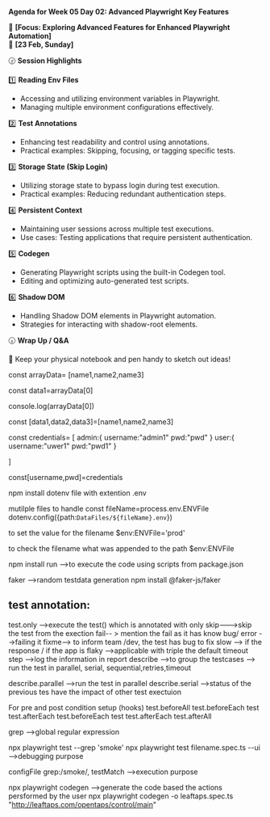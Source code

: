  **Agenda for Week 05 Day 02: Advanced Playwright Key Features**  

🎯 **[Focus: Exploring Advanced Features for Enhanced Playwright Automation]**  
📆 **[23 Feb, Sunday]**  

🕝 **Session Highlights**  

1️⃣ **Reading Env Files**  
   * Accessing and utilizing environment variables in Playwright.  
   * Managing multiple environment configurations effectively.  

2️⃣ **Test Annotations**  
   * Enhancing test readability and control using annotations.  
   * Practical examples: Skipping, focusing, or tagging specific tests.  

3️⃣ **Storage State (Skip Login)**  
   * Utilizing storage state to bypass login during test execution.  
   * Practical examples: Reducing redundant authentication steps.  

4️⃣ **Persistent Context**  
   * Maintaining user sessions across multiple test executions.  
   * Use cases: Testing applications that require persistent authentication.  

5️⃣ **Codegen**  
   * Generating Playwright scripts using the built-in Codegen tool.  
   * Editing and optimizing auto-generated test scripts.  

6️⃣ **Shadow DOM**  
   * Handling Shadow DOM elements in Playwright automation.  
   * Strategies for interacting with shadow-root elements.  

🕡 **Wrap Up / Q&A**  

📝 Keep your physical notebook and pen handy to sketch out ideas!



const arrayData= [name1,name2,name3]

const data1=arrayData[0]

console.log(arrayData[0])





const [data1,data2,data3]=[name1,name2,name3]

const credentials= [
  admin:{
    username:"admin1"
    pwd:"pwd"
  }
 user:{
    username:"uwer1"
    pwd:"pwd1"
  }

]

const[username,pwd]=credentials


npm install dotenv
file with extention .env


mutilple files to handle
const fileName=process.env.ENVFile
dotenv.config({path:`DataFiles/${fileName}.env`})

to set the value for the filename
$env:ENVFile='prod'

to check the filename what was appended to the path 
$env:ENVFile


npm install run -->to execute the code using scripts from package.json

faker -->random testdata generation
npm install @faker-js/faker

test annotation:
---------------
test.only -->execute the test() which is annotated with only
skip--->skip the test from the exection
fail-- > mention the fail as it has know bug/ error -->failing it
fixme--> to inform team /dev, the test has bug to fix
slow --> if the response / if the app is flaky -->applicable with triple the default timeout 
step -->log the information in report
describe -->to group the testcases --> run the test in parallel, serial, sequential,retries,timeout


describe.parallel -->run the test in parallel
describe.serial -->status of the previous tes have the impact of other test exectuion

For pre and post condition setup (hooks)
test.beforeAll
test.beforeEach
  test
test.afterEach
test.beforeEach
  test
test.afterEach
test.afterAll

grep -->global regular expression

npx playwright test --grep 'smoke'
npx playwright test  filename.spec.ts --ui  -->debugging purpose 

configFile
  grep:/smoke/,
testMatch -->execution purpose

npx playwright codegen -->generate the code based the actions persformed by the user
npx playwright codegen -o leaftaps.spec.ts "http://leaftaps.com/opentaps/control/main"